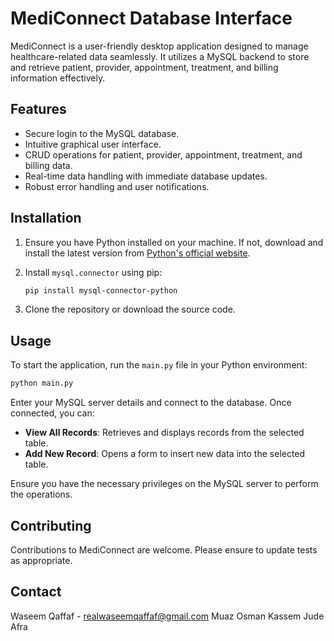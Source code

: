 # MediConnect Database Interface

MediConnect is a user-friendly desktop application designed to manage healthcare-related data seamlessly. It utilizes a MySQL backend to store and retrieve patient, provider, appointment, treatment, and billing information effectively.

## Features

- Secure login to the MySQL database.
- Intuitive graphical user interface.
- CRUD operations for patient, provider, appointment, treatment, and billing data.
- Real-time data handling with immediate database updates.
- Robust error handling and user notifications.

## Installation

1. Ensure you have Python installed on your machine. If not, download and install the latest version from [Python's official website](https://www.python.org/downloads/).
2. Install `mysql.connector` using pip:

    ```sh
    pip install mysql-connector-python
    ```

3. Clone the repository or download the source code.

## Usage

To start the application, run the `main.py` file in your Python environment:

```sh
python main.py
```

Enter your MySQL server details and connect to the database. Once connected, you can:

- **View All Records**: Retrieves and displays records from the selected table.
- **Add New Record**: Opens a form to insert new data into the selected table.

Ensure you have the necessary privileges on the MySQL server to perform the operations.

## Contributing

Contributions to MediConnect are welcome. Please ensure to update tests as appropriate.



## Contact

Waseem Qaffaf - realwaseemqaffaf@gmail.com
Muaz Osman
Kassem
Jude
Afra



